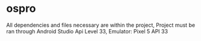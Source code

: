 # ospro
All dependencies and files necessary are within the project, Project must be ran through Android Studio Api Level 33, Emulator: Pixel 5 API 33
